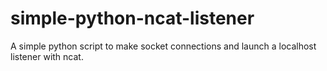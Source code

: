 # simple-python-ncat-listener
A simple python script to make socket connections and launch a localhost listener with ncat.
